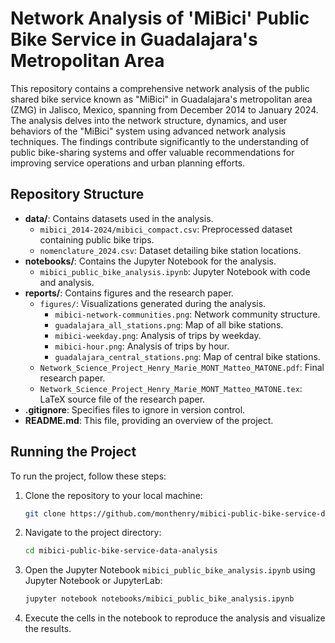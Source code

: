 # Network Analysis of 'MiBici' Public Bike Service in Guadalajara's Metropolitan Area

This repository contains a comprehensive network analysis of the public shared bike service known as "MiBici" in Guadalajara's metropolitan area (ZMG) in Jalisco, Mexico, spanning from December 2014 to January 2024. The analysis delves into the network structure, dynamics, and user behaviors of the "MiBici" system using advanced network analysis techniques. The findings contribute significantly to the understanding of public bike-sharing systems and offer valuable recommendations for improving service operations and urban planning efforts.

## Repository Structure

- **data/**: Contains datasets used in the analysis.
  - `mibici_2014-2024/mibici_compact.csv`: Preprocessed dataset containing public bike trips.
  - `nomenclature_2024.csv`: Dataset detailing bike station locations.
- **notebooks/**: Contains the Jupyter Notebook for the analysis.
  - `mibici_public_bike_analysis.ipynb`: Jupyter Notebook with code and analysis.
- **reports/**: Contains figures and the research paper.
  - `figures/`: Visualizations generated during the analysis.
    - `mibici-network-communities.png`: Network community structure.
    - `guadalajara_all_stations.png`: Map of all bike stations.
    - `mibici-weekday.png`: Analysis of trips by weekday.
    - `mibici-hour.png`: Analysis of trips by hour.
    - `guadalajara_central_stations.png`: Map of central bike stations.
  - `Network_Science_Project_Henry_Marie_MONT_Matteo_MATONE.pdf`: Final research paper.
  - `Network_Science_Project_Henry_Marie_MONT_Matteo_MATONE.tex`: LaTeX source file of the research paper.
- **.gitignore**: Specifies files to ignore in version control.
- **README.md**: This file, providing an overview of the project.

## Running the Project

To run the project, follow these steps:

1. Clone the repository to your local machine:
    ```bash
    git clone https://github.com/monthenry/mibici-public-bike-service-data-analysis.git
    ```

2. Navigate to the project directory:
    ```bash
    cd mibici-public-bike-service-data-analysis
    ```

3. Open the Jupyter Notebook `mibici_public_bike_analysis.ipynb` using Jupyter Notebook or JupyterLab:
    ```bash
    jupyter notebook notebooks/mibici_public_bike_analysis.ipynb
    ```

4. Execute the cells in the notebook to reproduce the analysis and visualize the results.
